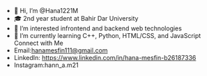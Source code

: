 - 👋 Hi, I’m @Hana1221M
- 🎓 2nd year student at Bahir Dar University 
- 👀 I’m interested infrontend and backend web technologies
- 🌱 I’m currently learning C++, Python, HTML/CSS, and JavaScript
Connect with Me
- Email:hanamesfin111@gmail.com 
- LinkedIn: https://www.linkedin.com/in/hana-mesfin-b26187336
- Instagram:hann_a.m21


<!---
Hana1221M/Hana1221M is a ✨ special ✨ repository because its `README.md` (this file) appears on your GitHub profile.
You can click the Preview link to take a look at your changes.
--->

